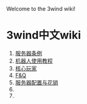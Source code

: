 Welcome to the 3wind wiki!
# **3wind中文wiki**
1. [服务器条例](https://github.com/doubiovo/3wind/wiki/%E6%9C%8D%E5%8A%A1%E5%99%A8%E6%9D%A1%E4%BE%8B)
2. [机器人使用教程](https://github.com/doubiovo/3wind/wiki/%E6%9C%BA%E5%99%A8%E4%BA%BA%E4%BD%BF%E7%94%A8%E6%95%99%E7%A8%8B)
3. [核心玩家](https://github.com/doubiovo/3wind/wiki/%E6%A0%B8%E5%BF%83%E7%8E%A9%E5%AE%B6)
4. [F&Q](https://github.com/doubiovo/3wind/wiki/F&Q)
5. [服务器配置与花销](https://github.com/doubiovo/3wind/wiki/%E6%9C%8D%E5%8A%A1%E5%99%A8%E9%85%8D%E7%BD%AE%E4%B8%8E%E8%8A%B1%E9%94%80)
6.
7.